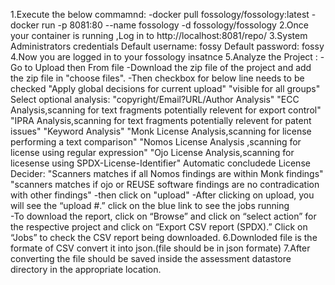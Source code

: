 1.Execute the below commamnd:
-docker pull fossology/fossology:latest 
-docker run -p 8081:80 --name fossology -d fossology/fossology 
2.Once your container is running ,Log in to http://localhost:8081/repo/ 
3.System Administrators credentials
Default username: fossy 
Default password: fossy 
4.Now you are logged in to your fossology insatnce
5.Analyze the Project :
-Go to Upload then From file
-Download the zip file of the project and add the zip file in "choose files".
-Then checkbox for below line needs to be checked
"Apply global decisions for current upload"
"visible for all groups"
Select optional analysis:
"copyright/Email?URL/Author Analysis"
"ECC Analysis,scanning for text fragments potentially relevent for export control"
"IPRA Analysis,scanning for text fragments potentially relevent for patent issues"
"Keyword Analysis"
"Monk License Analysis,scanning for license performing a text comparison"
"Nomos License Analysis ,scanning for license using regular expression"
"Ojo License Analysis,scanning for licesense using SPDX-License-Identifier"
Automatic concludede License Decider:
"Scanners matches if all Nomos findings are within Monk findings"
"scanners matches if ojo or REUSE software findings are no contradication with other findings"
-then click on "upload"
-After clicking on upload, you will see the “upload #.” click on the blue link to see the jobs running  
-To download the report, click on “Browse” and click on “select action” for the respective project and click on “Export CSV report (SPDX).” Click on “Jobs” to check the CSV report being downloaded. 
6.Downloded file is the formate of CSV convert it into json.(file should be in json formate)
7.After converting the file should be saved inside the assessment datastore directory in the appropriate location.